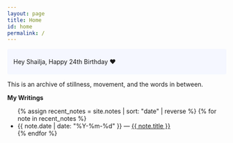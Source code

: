 ```yaml
---
layout: page
title: Home
id: home
permalink: /
---
```


<!-- # Welcome! 🌱 -->

<p style="padding: 1.5em 1em; background: #f5f7ff; border-radius: 4px;">
  <!-- Take a look at <span style="font-weight: bold">[[Your first note]]</span> to get started on your exploration. -->
  Hey Shailja, Happy 24th Birthday ❤️
</p>

This is an archive of stillness, movement, and the words in between.

<strong>My Writings</strong>

<ul>
  {% assign recent_notes = site.notes | sort: "date" | reverse %}
  {% for note in recent_notes %}
    <li>
      {{ note.date | date: "%Y-%m-%d" }} — <a class="internal-link" href="{{ site.baseurl }}{{ note.url }}">{{ note.title }}</a>
    </li>
  {% endfor %}
</ul>

<style>
  .wrapper {
    max-width: 46em;
  }
</style>

